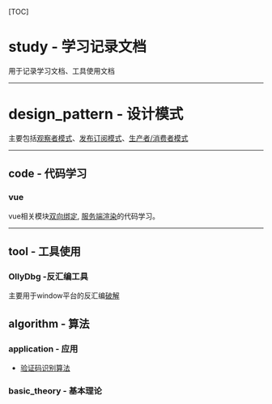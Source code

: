 [TOC]
# study - 学习记录文档

用于记录学习文档、工具使用文档

-------------------------------------------------------------
# design_pattern - 设计模式
  主要包括[观察者模式](./design_pattern/observer_pattern.md)、[发布订阅模式](design_pattern\publish_subscribe.md)、[生产者/消费者模式](./design_pattern/production_consumer.md)
  
--------------------------------------------------------------
## code - 代码学习

### vue
  vue相关模块[双向绑定](./code/vue/core_study.md), [服务端渲染](./code/vue.core_study.md)的代码学习。


--------------------------------------------------------------
## tool - 工具使用
###  OllyDbg -反汇编工具
  主要用于window平台的反汇编[破解](./tool/OllyDbg/index.md)

## algorithm - 算法
### application - 应用
* [验证码识别算法](./algorithm/application/verification_code_recognize.md)
### basic_theory - 基本理论
